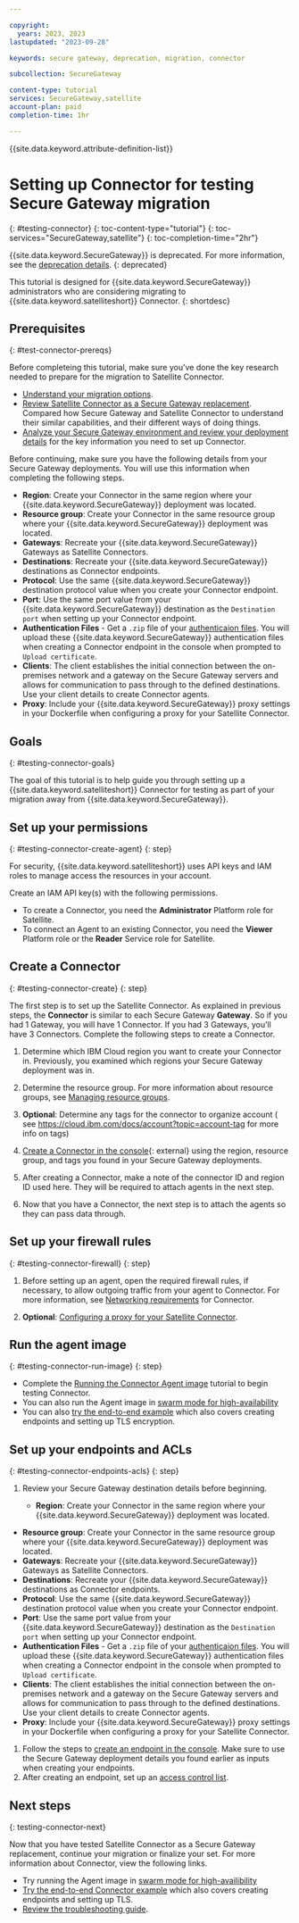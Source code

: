 ```yaml
---

copyright: 
  years: 2023, 2023
lastupdated: "2023-09-28"

keywords: secure gateway, deprecation, migration, connector

subcollection: SecureGateway

content-type: tutorial
services: SecureGateway,satellite
account-plan: paid
completion-time: 1hr

---
```


{{site.data.keyword.attribute-definition-list}}


# Setting up Connector for testing Secure Gateway migration
{: #testing-connector}
{: toc-content-type="tutorial"}
{: toc-services="SecureGateway,satellite"}
{: toc-completion-time="2hr"}

{{site.data.keyword.SecureGateway}} is deprecated. For more information, see the [deprecation details](/docs/SecureGateway?topic=SecureGateway-dep-overview).
{: deprecated}

This tutorial is designed for {{site.data.keyword.SecureGateway}} administrators who are considering migrating to {{site.data.keyword.satelliteshort}} Connector.
{: shortdesc}

## Prerequisites
{: #test-connector-prereqs}

Before completeing this tutorial, make sure you’ve done the key research needed to prepare for the migration to Satellite Connector.

- [Understand your migration options](/docs/SecureGateway?topic=SecureGateway-dep-migration-options).
- [Review Satellite Connector as a Secure Gateway replacement](/docs/SecureGateway?topic=SecureGateway-understanding-connector). Compared how Secure Gateway and Satellite Connector to understand their similar capabilities, and their different ways of doing things.
- [Analyze your Secure Gateway environment and review your deployment details](/docs/SecureGateway?topic=SecureGateway-dep-gather-sg-details) for the key information you need to set up Connector.

Before continuing, make sure you have the following details from your Secure Gateway deployments. You will use this information when completing the following steps.

- **Region**: Create your Connector in the same region where your {{site.data.keyword.SecureGateway}} deployment was located.
- **Resource group**: Create your Connector in the same resource group where your {{site.data.keyword.SecureGateway}} deployment was located.
- **Gateways**: Recreate your {{site.data.keyword.SecureGateway}} Gateways as Satellite Connectors.
- **Destinations**: Recreate your {{site.data.keyword.SecureGateway}} destinations as Connector endpoints.
- **Protocol**: Use the same {{site.data.keyword.SecureGateway}} destination protocol value when you create your Connector endpoint.
- **Port**: Use the same port value from your {{site.data.keyword.SecureGateway}} destination as the `Destination port` when setting up your Connector endpoint.
- **Authentication Files** - Get a `.zip` file of your [authenticaion files](https://test.cloud.ibm.com/docs/SecureGateway?topic=SecureGateway-nodejs-tls-ma#tls-ma-download-files). You will upload these {{site.data.keyword.SecureGateway}} authentication files when creating a Connector endpoint in the console when prompted to `Upload certificate`.
- **Clients**: The client establishes the initial connection between the on-premises network and a gateway on the Secure Gateway servers and allows for communication to pass through to the defined destinations. Use your client details to create Connector agents.
- **Proxy**: Include your {{site.data.keyword.SecureGateway}} proxy settings in your Dockerfile when configuring a proxy for your Satellite Connector.


## Goals 
{: #testing-connector-goals}

The goal of this tutorial is to help guide you through setting up a {{site.data.keyword.satelliteshort}} Connector for testing as part of your migration away from {{site.data.keyword.SecureGateway}}.


## Set up your permissions
{: #testing-connector-create-agent}
{: step}

For security, {{site.data.keyword.satelliteshort}} uses API keys and IAM roles to manage access the resources in your account.

Create an IAM API key(s) with the following permissions.

- To create a Connector, you need the **Administrator** Platform role for Satellite.
- To connect an Agent to an existing Connector, you need the **Viewer** Platform role or the **Reader** Service role for Satellite.


## Create a Connector
{: #testing-connector-create}
{: step}

The first step is to set up the Satellite Connector. As explained in previous steps, the **Connector** is similar to each Secure Gateway **Gateway**. So if you had 1 Gateway, you will have 1 Connector. If you had  3 Gateways, you’ll have 3 Connectors. Complete the following steps to create a Connector.



1. Determine which IBM Cloud region you want to create your Connector in. Previously, you examined which regions your Secure Gateway deployment was in.

1. Determine the resource group. For more information about resource groups, see [Managing resource groups](/docs/account?topic=account-rgs&interface=ui).

1. **Optional**: Determine any tags for the connector to organize account  ( see https://cloud.ibm.com/docs/account?topic=account-tag for more info on tags)

1. [Create a Connector in the console](https://cloud.ibm.com/satellite/connectors/create){: external} using the region, resource group, and tags you found in your Secure Gateway deployments.

1. After creating a Connector, make a note of the connector ID and region ID used here. They will be required to attach agents in the next step.

1. Now that you have a Connector, the next step is to attach the agents so they can pass data through.




## Set up your firewall rules
{: #testing-connector-firewall}
{: step}

1. Before setting up an agent, open the required firewall rules, if necessary, to allow outgoing traffic from your agent to Connector. For more information, see [Networking requirements](/docs/satellite?topic=satellite-understand-connectors#network-requirements) for Connector.

1. **Optional**: [Configuring a proxy for your Satellite Connector](/docs/satellite?topic=satellite-config-connector-proxy).


## Run the agent image
{: #testing-connector-run-image}
{: step}

- Complete the [Running the Connector Agent image](/docs/satellite?topic=satellite-run-agent-locally) tutorial to begin testing Connector.
- You can also run the Agent image in [swarm mode for high-availability](/docs/satellite?topic=satellite-run-agent-swarm)
- You can also [try the end-to-end example](/docs/satellite?topic=satellite-end-to-end#create-link-endpoint) which also covers creating endpoints and setting up TLS encryption.


## Set up your endpoints and ACLs
{: #testing-connector-endpoints-acls}
{: step}

1. Review your Secure Gateway destination details before beginning.

    - **Region**: Create your Connector in the same region where your {{site.data.keyword.SecureGateway}} deployment was located.
- **Resource group**: Create your Connector in the same resource group where your {{site.data.keyword.SecureGateway}} deployment was located.
- **Gateways**: Recreate your {{site.data.keyword.SecureGateway}} Gateways as Satellite Connectors.
- **Destinations**: Recreate your {{site.data.keyword.SecureGateway}} destinations as Connector endpoints.
- **Protocol**: Use the same {{site.data.keyword.SecureGateway}} destination protocol value when you create your Connector endpoint.
- **Port**: Use the same port value from your {{site.data.keyword.SecureGateway}} destination as the `Destination port` when setting up your Connector endpoint.
- **Authentication Files** - Get a `.zip` file of your [authenticaion files](https://test.cloud.ibm.com/docs/SecureGateway?topic=SecureGateway-nodejs-tls-ma#tls-ma-download-files). You will upload these {{site.data.keyword.SecureGateway}} authentication files when creating a Connector endpoint in the console when prompted to `Upload certificate`.
- **Clients**: The client establishes the initial connection between the on-premises network and a gateway on the Secure Gateway servers and allows for communication to pass through to the defined destinations. Use your client details to create Connector agents.
- **Proxy**: Include your {{site.data.keyword.SecureGateway}} proxy settings in your Dockerfile when configuring a proxy for your Satellite Connector.

1. Follow the steps to [create an endpoint in the console](/docs/satellite?topic=satellite-connector-create-endpoints#create-connector-endpoint-console). Make sure to use the Secure Gateway deployment details you found earlier as inputs when creating your endpoints.
1. After creating an endpoint, set up an [access control list](/docs/satellite?topic=satellite-connector-create-endpoints#create-connector-rule-console).



## Next steps
{: testing-connector-next}

Now that you have tested Satellite Connector as a Secure Gateway replacement, continue your migration or finalize your set. For more information about Connector, view the following links.

- Try running the Agent image in [swarm mode for high-availibility](/docs/satellite?topic=satellite-run-agent-swarm)
- [Try the end-to-end Connector example](/docs/satellite?topic=satellite-end-to-end#create-link-endpoint) which also covers creating endpoints and setting up TLS.
- [Review the troubleshooting guide](/docs/satellite?topic=satellite-debug-connector).

